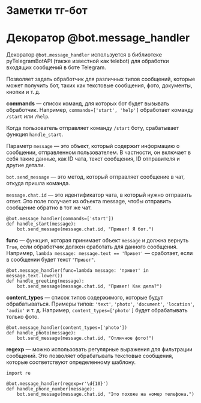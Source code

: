 # Заметки тг-бот

# **Декоратор @bot.message_handler**

Декоратор `@bot.message_handler` используется в библиотеке pyTelegramBotAPI (также известной как telebot) для обработки входящих сообщений в боте Telegram.

Позволяет задать обработчик для различных типов сообщений, которые может получить бот, таких как текстовые сообщения, фото, документы, кнопки и т. д.

**commands** — список команд, для которых бот будет вызывать обработчик. Например, `commands=['start', 'help']` обработает команду `/start` или `/help`.

Когда пользователь отправляет команду `/start` боту, срабатывает функция `handle_start`.

Параметр `message` — это объект, который содержит информацию о сообщении, отправленном пользователем. В частности, он включает в себя такие данные, как ID чата, текст сообщения, ID отправителя и другие детали.

`bot.send_message` — это метод, который отправляет сообщение в чат, откуда пришла команда.

`message.chat.id` — это идентификатор чата, в который нужно отправить ответ. Это поле получает из объекта message, чтобы отправить сообщение обратно в тот же чат.

```
@bot.message_handler(commands=['start'])
def handle_start(message):
    bot.send_message(message.chat.id, "Привет! Я бот.")
```

**func** — функция, которая принимает объект `message` и должна вернуть `True`, если обработчик должен сработать для данного сообщения. Например, `lambda message: message.text == 'Привет'` — сработает, если в сообщении будет текст `"Привет"`.

```
@bot.message_handler(func=lambda message: 'привет' in message.text.lower())
def handle_greeting(message):
    bot.send_message(message.chat.id, "Привет! Как дела?")
```

**content_types** — список типов содержимого, которые будут обрабатываться. Примеры типов: `'text'`, `'photo'`, `'document'`, `'location'`, `'audio'` и т. д. Например, `content_types=['photo']` будет обрабатывать только фото.

```
@bot.message_handler(content_types=['photo'])
def handle_photo(message):
    bot.send_message(message.chat.id, "Отличное фото!")
```

**regexp** — можно использовать регулярные выражения для фильтрации сообщений. Это позволяет обрабатывать текстовые сообщения, которые соответствуют определенному шаблону.

```
import re

@bot.message_handler(regexp=r'\d{10}')
def handle_phone_number(message):
    bot.send_message(message.chat.id, "Это похоже на номер телефона.")
```




















